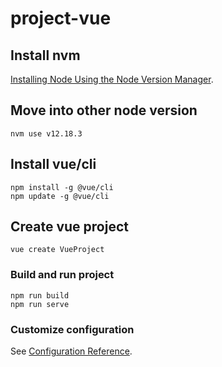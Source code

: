 # project-vue

## Install nvm 

[Installing Node Using the Node Version Manager](https://www.digitalocean.com/community/tutorials/how-to-install-node-js-on-ubuntu-20-04).

## Move into other node version
```
nvm use v12.18.3
```
## Install vue/cli
```
npm install -g @vue/cli
npm update -g @vue/cli
```

## Create vue project
```
vue create VueProject
```
### Build and run project
```
npm run build
npm run serve
```

### Customize configuration
See [Configuration Reference](https://cli.vuejs.org/config/).
